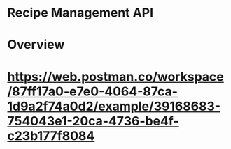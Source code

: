 # Recipe Management API

# Overview

# https://web.postman.co/workspace/87ff17a0-e7e0-4064-87ca-1d9a2f74a0d2/example/39168683-754043e1-20ca-4736-be4f-c23b177f8084